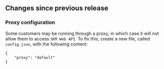 ## Changes since previous release

### Proxy configuration
Some customers may be running through a proxy, in which case it will not allow them to access `SKM Web API`. To fix this, create a new file, called `config.json`, with the following content:

```
{
    "proxy": "default"
}
```